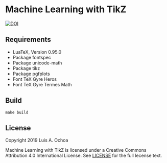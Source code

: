 # Machine Learning with TikZ

[![DOI](https://zenodo.org/badge/170655034.svg)](https://zenodo.org/badge/latestdoi/170655034)

## Requirements

* LuaTeX, Version 0.95.0
* Pack­age fontspec
* Pack­age unicode-math
* Pack­age tikz
* Pack­age pgfplots
* Font TeX Gyre Heros
* Font TeX Gyre Termes Math

## Build

    make build

## License

Copyright 2019 Luis A. Ochoa

Machine Learning with TikZ is licensed under a
Creative Commons Attribution 4.0 International License.
See [LICENSE](LICENSE) for the full lecense text.
